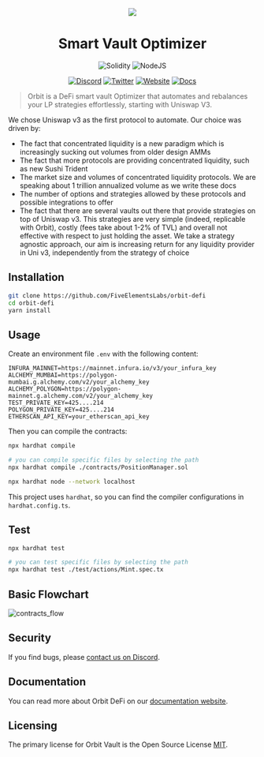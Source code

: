 <div align="center">
<img src="https://user-images.githubusercontent.com/48695862/164207845-eabce4bd-e5f7-4065-b4d7-0b8c32289704.png" />
</div>

<h1 align="center">Smart Vault Optimizer</h1>

<div align="center">

![Solidity](https://img.shields.io/badge/Solidity-0.7.6-e6e6e6?style=for-the-badge&logo=solidity&logoColor=black) ![NodeJS](https://img.shields.io/badge/Node.js-16.x-339933?style=for-the-badge&logo=nodedotjs&logoColor=white)

[![Discord](https://img.shields.io/badge/Discord-7289DA?style=for-the-badge&logo=discord&logoColor=white)](https://discord.gg/WVpsDphE) [![Twitter](https://img.shields.io/badge/Twitter-1DA1F2?style=for-the-badge&logo=twitter&logoColor=white)](https://twitter.com/OrbitFi) [![Website](https://img.shields.io/badge/Website-E34F26?style=for-the-badge&logo=Google-chrome&logoColor=white)](https://orbitdefi.finance/) [![Docs](https://img.shields.io/badge/Docs-7B36ED?style=for-the-badge&logo=gitbook&logoColor=white)](https://fiveelementslabs.gitbook.io/orbit/)

</div>

> Orbit is a DeFi smart vault Optimizer that automates and rebalances your LP strategies effortlessly, starting with Uniswap V3.

We chose Uniswap v3 as the first protocol to automate. Our choice was driven by:

- The fact that concentrated liquidity is a new paradigm which is increasingly sucking out volumes from older design AMMs
- The fact that more protocols are providing concentrated liquidity, such as new Sushi Trident
- The market size and volumes of concentrated liquidity protocols. We are speaking about 1 trillion annualized volume as we write these docs
- The number of options and strategies allowed by these protocols and possible integrations to offer
- The fact that there are several vaults out there that provide strategies on top of Uniswap v3. This strategies are very simple (indeed, replicable with Orbit), costly (fees take about 1-2% of TVL) and overall not effective with respect to just holding the asset. We take a strategy agnostic approach, our aim is increasing return for any liquidity provider in Uni v3, independently from the strategy of choice

## Installation

```bash
git clone https://github.com/FiveElementsLabs/orbit-defi
cd orbit-defi
yarn install
```

## Usage

Create an environment file `.env` with the following content:

```text
INFURA_MAINNET=https://mainnet.infura.io/v3/your_infura_key
ALCHEMY_MUMBAI=https://polygon-mumbai.g.alchemy.com/v2/your_alchemy_key
ALCHEMY_POLYGON=https://polygon-mainnet.g.alchemy.com/v2/your_alchemy_key
TEST_PRIVATE_KEY=425....214
POLYGON_PRIVATE_KEY=425....214
ETHERSCAN_API_KEY=your_etherscan_api_key
```

Then you can compile the contracts:

```bash
npx hardhat compile

# you can compile specific files by selecting the path
npx hardhat compile ./contracts/PositionManager.sol

npx hardhat node --network localhost
```

This project uses `hardhat`, so you can find the compiler configurations in `hardhat.config.ts`.

## Test

```bash
npx hardhat test

# you can test specific files by selecting the path
npx hardhat test ./test/actions/Mint.spec.tx
```

## Basic Flowchart

![contracts_flow](https://user-images.githubusercontent.com/48695862/170303316-23948c2c-24e1-4591-ad2c-3a1d0f1a9d07.png)

## Security

If you find bugs, please [contact us on Discord](https://discord.gg/WVpsDphE).

## Documentation

You can read more about Orbit DeFi on our [documentation website](https://fiveelementslabs.gitbook.io/orbit/).

## Licensing

The primary license for Orbit Vault is the Open Source License [MIT](https://spdx.org/licenses/MIT.html).
